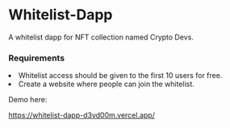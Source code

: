 # Whitelist-Dapp
A whitelist dapp for NFT collection named Crypto Devs. 

### Requirements
<ls>
<li>Whitelist access should be given to the first 10 users for free.
<li>Create a website where people can join the whitelist.
</ls>

Demo here:

https://whitelist-dapp-d3vd00m.vercel.app/
